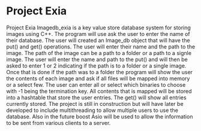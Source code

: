 # Project Exia
Project Exia
Imagedb_exia is a key value store database system for storing images using C++.
The program will use ask the user to enter the name of their database.
The user will created an Image_db object that will have the put() and get() operations.
The user will enter their name and the path to the image. The path of the image can be a path to a folder or a path to a signle image.
The user will enter the name and path to the put() and will then be asked to enter 1 or 2 indicating if the path is to a folder or
a single image. Once that is done if the path was to a folder the program will show the user the contents of each image and ask if all files
will be mapped into memory or a select few. The user can enter all or select which binaries to choose with -1 being the termination key. All 
contents that is mapped will be stored into a hashtable that store the user entries. The get() will show all entries currently stored.
The project is still in construction but will have later be developed to include multithreading to allow multiple users to use the database.
Also in the future boost Asio will be used to allow the information to be sent from various clients to a server.
